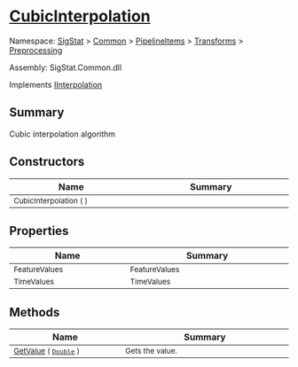 # [CubicInterpolation](./CubicInterpolation.md)

Namespace: [SigStat]() > [Common](./../../../README.md) > [PipelineItems]() > [Transforms]() > [Preprocessing](./README.md)

Assembly: SigStat.Common.dll

Implements [IInterpolation](./IInterpolation.md)

## Summary
Cubic interpolation algorithm

## Constructors

| Name<a href="#"><img width=300></a> | Summary<a href="#"><img width=475></a> | 
| --- | --- | 
| <sub>CubicInterpolation (  )</sub>| <sub></sub>| <br>


## Properties

| Name<a href="#"><img width=300></a> | Summary<a href="#"><img width=475></a> | 
| --- | --- | 
| <sub>FeatureValues</sub>| <sub>FeatureValues</sub>| <br>
| <sub>TimeValues</sub>| <sub>TimeValues</sub>| <br>


## Methods

| Name<a href="#"><img width=300></a> | Summary<a href="#"><img width=475></a> | 
| --- | --- | 
| <sub>[GetValue](./Methods/CubicInterpolation-100663729.md) ( [`Double`](https://docs.microsoft.com/en-us/dotnet/api/System.Double) )</sub>| <sub>Gets the value.</sub>| <br>


